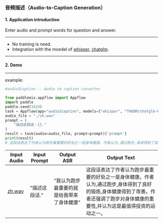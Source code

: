 ### 音频描述（Audio-to-Caption Generation）



#### 1. Application introduction

Enter audio and prompt words for question and answer.

*****
- No training is need.
- Integration with the moedel of [whisper](), [chatglm]().

----

#### 2. Demo
*****
example:

<!-- ```python
python applications/AudioChat/audiochat.py \
--chatglm_question_prompt "please describe this passage." \
--input_audio_file "./zh.wav" \
--chatglm_model_name_or_path "THUDM/chatglm-6b"   \
``` -->
```python
#audio2caption -- Audio to caption converter

from paddlemix.appflow import Appflow
import paddle
paddle.seed(1024)
task = Appflow(app="audio2caption", models=["whisper", "THUDM/chatglm-6b"])
audio_file = "./zh.wav"
prompt = (
    "描述这段话：{}."
)
result = task(audio=audio_file, prompt=prompt)['prompt']
print(result)
# 这段话表达了作者认为跑步最重要的好处之一是身体健康。作者认为,通过跑步,身体得到了良好的锻炼,身体健康得到了改善。作者还强调了跑步对身体健康的重要性,并认为这是最值得投资的运动之一。

```

<div align="center">

|  Input Audio | Input Prompt | Output ASR | Output Text |
| --- | --- | ---  | --- | 
|[zh.wav](https://github.com/luyao-cv/file_download/blob/main/assets/zh.wav) | "描述这段话." |"我认为跑步最重要的就是给我带来了身体健康" |这段话表达了作者认为跑步最重要的好处之一是身体健康。作者认为,通过跑步,身体得到了良好的锻炼,身体健康得到了改善。作者还强调了跑步对身体健康的重要性,并认为这是最值得投资的运动之一。 |

<div>

